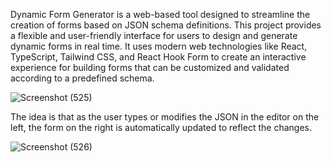 
Dynamic Form Generator is a web-based tool designed to streamline the creation of forms based on JSON schema definitions. This project provides a flexible and user-friendly interface for users to design and generate dynamic forms in real time. It uses modern web technologies like React, TypeScript, Tailwind CSS, and React Hook Form to create an interactive experience for building forms that can be customized and validated according to a predefined schema.




![Screenshot (525)](https://github.com/user-attachments/assets/5766d03b-df41-4599-b399-66b39e8b281a)




The idea is that as the user types or modifies the JSON in the editor on the left, the form on the right is automatically updated to reflect the changes.




![Screenshot (526)](https://github.com/user-attachments/assets/2b6ba8b9-7ef4-41b8-8fd5-7c0242b1fb75)
